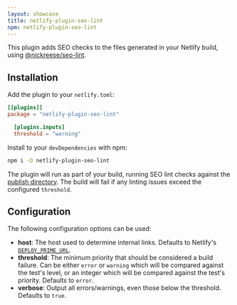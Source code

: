 ```yaml
---
layout: showcase
title: netlify-plugin-seo-lint
npm: netlify-plugin-seo-lint
---
```


This plugin adds SEO checks to the files generated in your Netlify build, using [@nickreese/seo-lint](https://www.npmjs.com/package/@nickreese/seo-lint).

## Installation

Add the plugin to your `netlify.toml`:

```toml
[[plugins]]
package = "netlify-plugin-seo-lint"

  [plugins.inputs]
  threshold = "warning"
```

Install to your `devDependencies` with npm:

```bash
npm i -D netlify-plugin-seo-lint
```

The plugin will run as part of your build, running SEO lint checks against the [publish directory](https://docs.netlify.com/configure-builds/get-started/#definitions). The build will fail if any linting issues exceed the configured `threshold`.

## Configuration

The following configuration options can be used:

* **host**: The host used to determine internal links. Defaults to Netlify's [`DEPLOY_PRIME_URL`](https://docs.netlify.com/configure-builds/environment-variables/#deploy-urls-and-metadata).
* **threshold**: The minimum priority that should be considered a build failure. Can be either `error` or `warning` which will be compared against the test's level, or an integer which will be compared against the test's priority. Defaults to `error`.
* **verbose**: Output all errors/warnings, even those below the threshold. Defaults to `true`.
